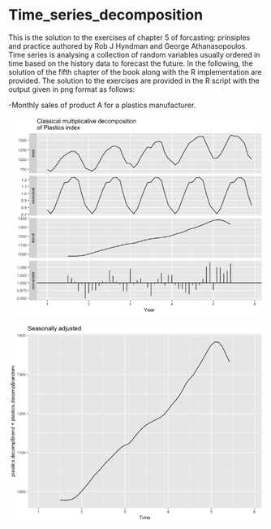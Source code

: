 # Time_series_decomposition

This is the solution to the exercises of chapter 5 of forcasting: prinsiples and practice authored by Rob J Hyndman and George Athanasopoulos. Time series is analysing a collection of random variables usually ordered in time based on the history data to forecast the future. In the following, the solution of the fifth chapter of the book along with the R implementation are provided. The solution to the exercises are provided in the R script with the output given in png format as follows:


-Monthly sales of product A for a plastics manufacturer.

![GitHub Logo](/decompose_plastic.png)

![GitHub Logo](/seasonallyAdj.png)
